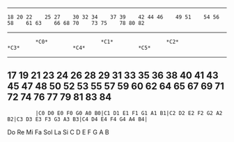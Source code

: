 
  _______________________________________________________________________________________________________________________
    18 20 22    25 27    30 32 34    37 39    42 44 46    49 51    54 56 58    61 63    66 68 70    73 75    78 80 82
  _______________________________________________________________________________________________________________________
             *C0*                 *C1*                 *C2*                 *C3*                 *C4*                 *C5*
  -----------------------------------------------------------------------------------------------------------------------
  17 19 21 23 24 26 28 29 31 33 35 36 38 40 41 43 45 47 48 50 52 53 55 57 59 60 62 64 65 67 69 71 72 74 76 77 79 81 83 84
  -----------------------------------------------------------------------------------------------------------------------
             |C0 D0 E0 F0 G0 A0 B0|C1 D1 E1 F1 G1 A1 B1|C2 D2 E2 F2 G2 A2 B2|C3 D3 E3 F3 G3 A3 B3|C4 D4 E4 F4 G4 A4 B4|

  Do Re Mi Fa Sol La Si
  C  D  E  F  G   A  B


